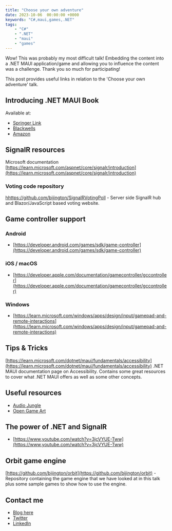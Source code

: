 ```yaml
---
title: "Choose your own adventure"
date: 2023-10-06  00:00:00 +0000
keywords: "C#,maui,games,.NET"
tags:
    - "C#"
    - ".NET"
    - "maui"
    - "games"
---
```


Wow! This was probably my most difficult talk! Embedding the content into a .NET MAUI application/game and allowing you to influence the content was a challenge. Thank you so much for participating!

This post provides useful links in relation to the 'Choose your own adventure' talk.

## Introducing .NET MAUI Book

Available at:

- [Springer Link](https://link.springer.com/book/9781484292358)
- [Blackwells](https://blackwells.co.uk/bookshop/product/Introducing-NET-MAUI-by-Shaun-Lawrence/9781484292334)
- [Amazon](https://www.amazon.co.uk/Introducing-NET-MAUI-Cross-platform-Multi-platform/dp/1484292332/ref=sr_1_2?crid=1ILWDD6YXBGB5&keywords=shaun+lawrence&qid=1673987491&sprefix=shaun+lawrence%2Caps%2C80&sr=8-2)

## SignalR resources

Microsoft documentation
[https://learn.microsoft.com/aspnet/core/signalr/introduction](https://learn.microsoft.com/aspnet/core/signalr/introduction)

### Voting code repository

[hhttps://github.com/bijington/SignalRVotingPoll](https://github.com/bijington/SignalRVotingPoll) - Server side SignalR hub and Blazor/JavaScript based voting website.

## Game controller support

### Android

- [https://developer.android.com/games/sdk/game-controller](https://developer.android.com/games/sdk/game-controller)

### iOS / macOS

- [https://developer.apple.com/documentation/gamecontroller/gccontroller](https://developer.apple.com/documentation/gamecontroller/gccontroller)

### Windows

- [https://learn.microsoft.com/windows/apps/design/input/gamepad-and-remote-interactions](https://learn.microsoft.com/windows/apps/design/input/gamepad-and-remote-interactions)

## Tips & Tricks

[https://learn.microsoft.com/dotnet/maui/fundamentals/accessibility](https://learn.microsoft.com/dotnet/maui/fundamentals/accessibility) .NET MAUI documentation page on Accessibility. Contains some great resources to cover what .NET MAUI offers as well as some other concepts.

## Useful resources

- [Audio Jungle](https://audiojungle.net)
- [Open Game Art](https://opengameart.org)

## The power of .NET and SignalR

- [https://www.youtube.com/watch?v=3jcVYUE-Tww](https://www.youtube.com/watch?v=3jcVYUE-Tww)

## Orbit game engine

[https://github.com/bijington/orbit](https://github.com/bijington/orbit) - Repository containing the game engine that we have looked at in this talk plus some sample games to show how to use the engine.

## Contact me

- [Blog here](https://blog.bijington.com)
- [Twitter](https://twitter.com/Bijington)
- [LinkedIn](https://www.linkedin.com/in/shaun-lawrence-53a0099/)
